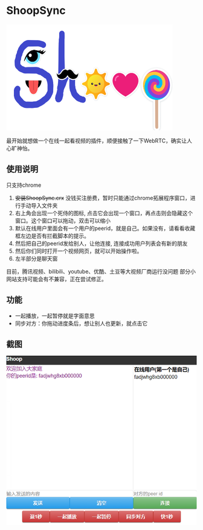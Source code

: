 # ShoopSync
![](./images/theme.png)

最开始就想做一个在线一起看视频的插件，顺便接触了一下WebRTC，确实让人心旷神怡。

## 使用说明
只支持chrome

1. ~~安装ShoopSync.crx~~  没钱买注册费，暂时只能通过chrome拓展程序窗口，进行手动导入文件夹
2. 右上角会出现一个死侍的图标, 点击它会出现一个窗口，再点击则会隐藏这个窗口。这个窗口可以拖动，双击可以缩小
3. 默认在线用户里面会有一个用户的peerid，就是自己。如果没有，请看看收藏框左边是否有拦截脚本的提示。
4. 然后把自己的peerid发给别人，让他连接, 连接成功用户列表会有新的朋友
5. 然后你们同时打开一个视频网页，就可以开始操作啦。
6. 左半部分是聊天窗

目前，腾讯视频、bilibili、youtube、优酷、土豆等大视频厂商运行没问题
部分小网站支持可能会有不兼容，正在尝试修正。

## 功能
* 一起播放，一起暂停就是字面意思
* 同步对方：你拖动进度条后，想让别人也更新，就点击它

## 截图
![](./images/ui.png)